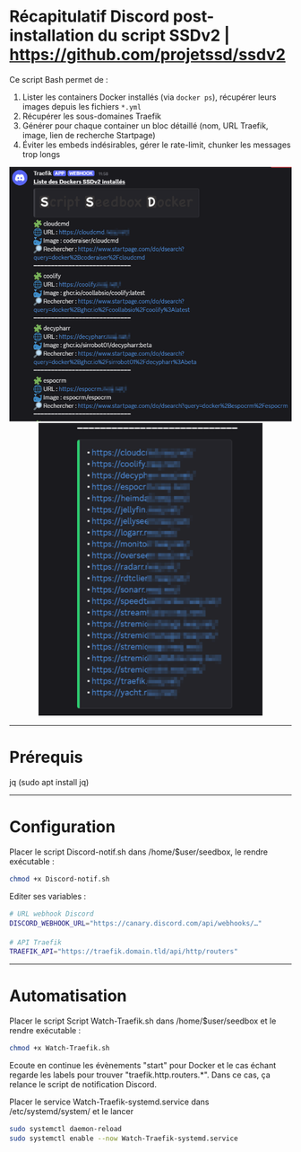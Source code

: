 # Récapitulatif Discord post-installation du script SSDv2 | https://github.com/projetssd/ssdv2

Ce script Bash permet de :

1. Lister les containers Docker installés (via `docker ps`), récupérer leurs images depuis les fichiers `*.yml`  
2. Récupérer les sous-domaines Traefik
3. Générer pour chaque container un bloc détaillé (nom, URL Traefik, image, lien de recherche Startpage)  
4. Éviter les embeds indésirables, gérer le rate-limit, chunker les messages trop longs


<p align="center">
  <img src="https://github.com/Aerya/Recpitulatif-Discord-post-installation-pour-SSDv2/blob/7bd1091f0e2efa73f3ab9e64c844627e991abbb5/Screenshots/1.png" alt="Capture 1" width="700"/>
  <img src="https://github.com/Aerya/Recpitulatif-Discord-post-installation-pour-SSDv2/blob/7bd1091f0e2efa73f3ab9e64c844627e991abbb5/Screenshots/2.png" alt="Capture 2" width="400"/>
</p>


---

# Prérequis

jq (sudo apt install jq)  

---

# Configuration

Placer le script Discord-notif.sh dans /home/$user/seedbox, le rendre exécutable :
```bash
chmod +x Discord-notif.sh
```

Editer ses variables :

```bash
# URL webhook Discord
DISCORD_WEBHOOK_URL="https://canary.discord.com/api/webhooks/…"

# API Traefik
TRAEFIK_API="https://traefik.domain.tld/api/http/routers"
```

---

# Automatisation

Placer le script Script Watch-Traefik.sh dans /home/$user/seedbox et le rendre exécutable :
```bash
chmod +x Watch-Traefik.sh
```

Ecoute en continue les évènements "start" pour Docker et le cas échant regarde les labels pour trouver "traefik.http.routers.*".
Dans ce cas, ça relance le script de notification Discord.

Placer le service Watch-Traefik-systemd.service dans /etc/systemd/system/ et le lancer
```bash
sudo systemctl daemon-reload
sudo systemctl enable --now Watch-Traefik-systemd.service
```